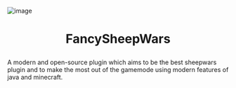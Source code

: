 ![image](https://github.com/user-attachments/assets/c03919e0-ed93-4c8c-b517-48746613190c)

# <p align="center">FancySheepWars</p>

A modern and open-source plugin which aims to be the best sheepwars plugin and to make the most out of the gamemode using modern features of java and minecraft.

